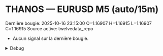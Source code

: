 # THANOS — EURUSD M5 (auto/15m)
Dernière bougie: 2025-10-16 23:15:00  O=1.16907  H=1.16915  L=1.16907  C=1.16915
Source active: twelvedata_repo

- Aucun signal sur la dernière bougie.

<details><summary>Debug</summary>

- TD_API_KEY manquant.

</details>